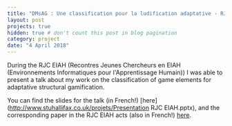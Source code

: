 ```yaml
---
title: "DMsAG : Une classification pour la ludification adaptative - RJC EIAH Talk"
layout: post
projects: true
hidden: true # don't count this post in blog pagination
category: project
date: "4 April 2018"
---
```


During the RJC EIAH (Recontres Jeunes Chercheurs en EIAH (Environnements Informatiques pour l'Apprentissage Humain)) I was able to present a talk about my work on the classification of game elements for adaptative structural gamification. 

You can find the slides for the talk (in French!) [here](http://www.stuhallifax.co.uk/projets/Presentation RJC EIAH.pptx), and the corresponding paper in the RJC EIAH acts (also in French!) [here](http://atief.fr/sitesConf/rjceiah2018/doc/ActesRJCEIAH2018.pdf#page=40).